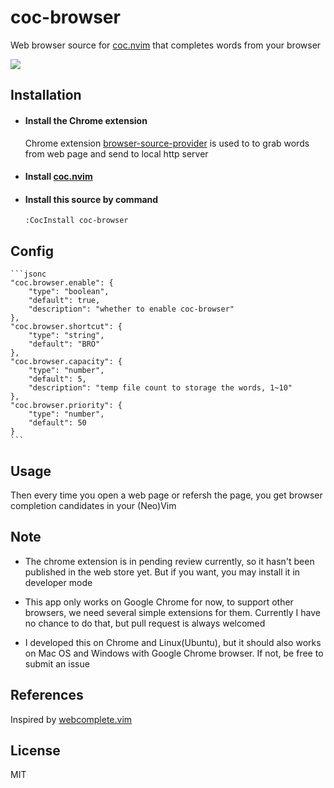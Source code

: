 # coc-browser

Web browser source for [coc.nvim](https://github.com/neoclide/coc.nvim) that completes words from your browser

![](https://user-images.githubusercontent.com/20282795/58379943-f61ae080-7fdc-11e9-98f7-575214fd1a48.gif)

## Installation

- #### Install the Chrome extension

    Chrome extension [browser-source-provider]() is used to to grab words from web page and send to local http server


- #### Install [coc.nvim](https://github.com/neoclide/coc.nvim)

- #### Install this source by command

    ```
    :CocInstall coc-browser
    ```

## Config

    ```jsonc
    "coc.browser.enable": {
        "type": "boolean",
        "default": true,
        "description": "whether to enable coc-browser"
    },
    "coc.browser.shortcut": {
        "type": "string",
        "default": "BRO"
    },
    "coc.browser.capacity": {
        "type": "number",
        "default": 5,
        "description": "temp file count to storage the words, 1~10"
    },
    "coc.browser.priority": {
        "type": "number",
        "default": 50
    }
    ```

## Usage

Then every time you open a web page or refersh the page, you get browser completion candidates in your (Neo)Vim

## Note

- The chrome extension is in pending review currently, so it hasn't been published in the web store yet. 
    But if you want, you may install it in developer mode

- This app only works on Google Chrome for now, to support other browsers, we need several simple extensions for them. Currently I have no chance to do that, but pull request is always welcomed

- I developed this on Chrome and Linux(Ubuntu), but it should also works on Mac OS and Windows with Google Chrome browser. If not, be free to submit an issue

## References

Inspired by [webcomplete.vim](https://github.com/thalesmello/webcomplete.vim)

## License

MIT
